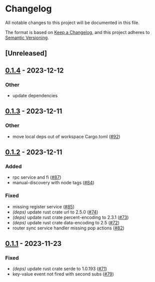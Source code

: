 # Changelog
All notable changes to this project will be documented in this file.

The format is based on [Keep a Changelog](https://keepachangelog.com/en/1.0.0/),
and this project adheres to [Semantic Versioning](https://semver.org/spec/v2.0.0.html).

## [Unreleased]

## [0.1.4](https://github.com/8xFF/atm0s-sdn/compare/atm0s-sdn-v0.1.3...atm0s-sdn-v0.1.4) - 2023-12-12

### Other
- update dependencies

## [0.1.3](https://github.com/8xFF/atm0s-sdn/compare/atm0s-sdn-v0.1.2...atm0s-sdn-v0.1.3) - 2023-12-11

### Other
- move local deps out of workspace Cargo.toml ([#92](https://github.com/8xFF/atm0s-sdn/pull/92))

## [0.1.2](https://github.com/8xFF/atm0s-sdn/compare/atm0s-sdn-v0.1.1...atm0s-sdn-v0.1.2) - 2023-12-11

### Added
- rpc service and fi ([#87](https://github.com/8xFF/atm0s-sdn/pull/87))
- manual-discovery with node tags ([#84](https://github.com/8xFF/atm0s-sdn/pull/84))

### Fixed
- missing register service ([#85](https://github.com/8xFF/atm0s-sdn/pull/85))
- *(deps)* update rust crate url to 2.5.0 ([#74](https://github.com/8xFF/atm0s-sdn/pull/74))
- *(deps)* update rust crate percent-encoding to 2.3.1 ([#73](https://github.com/8xFF/atm0s-sdn/pull/73))
- *(deps)* update rust crate data-encoding to 2.5 ([#72](https://github.com/8xFF/atm0s-sdn/pull/72))
- router sync service handler missing pop actions ([#82](https://github.com/8xFF/atm0s-sdn/pull/82))

## [0.1.1](https://github.com/8xFF/atm0s-sdn/compare/atm0s-sdn-v0.1.0...atm0s-sdn-v0.1.1) - 2023-11-23

### Fixed
- *(deps)* update rust crate serde to 1.0.193 ([#71](https://github.com/8xFF/atm0s-sdn/pull/71))
- key-value event not fired with second subs ([#79](https://github.com/8xFF/atm0s-sdn/pull/79))
